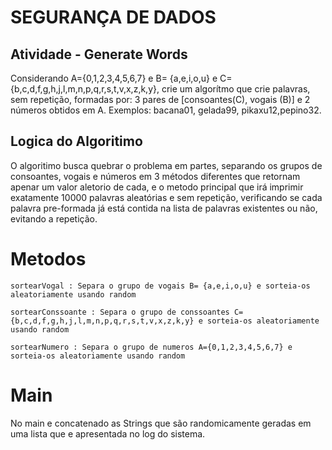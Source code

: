 # SEGURANÇA DE DADOS

## Atividade - Generate Words

Considerando A={0,1,2,3,4,5,6,7} e B= {a,e,i,o,u} e C={b,c,d,f,g,h,j,l,m,n,p,q,r,s,t,v,x,z,k,y}, crie um algorítmo que crie palavras, sem repetição, formadas por: 3 pares de [consoantes(C), vogais (B)] e 2 números obtidos em A. Exemplos: bacana01, gelada99, pikaxu12,pepino32.

## Logica do Algoritimo

O algoritimo busca quebrar o problema em partes, separando os grupos de consoantes, vogais e números em 3 métodos diferentes que retornam apenar um valor aletorio de cada, e o metodo principal que irá imprimir exatamente 10000 palavras aleatórias e sem repetição, verificando se cada palavra pre-formada já está contida na lista de palavras existentes ou não, evitando a repetição.

# Metodos

```
sortearVogal : Separa o grupo de vogais B= {a,e,i,o,u} e sorteia-os aleatoriamente usando random
```

```
sortearConssoante : Separa o grupo de conssoantes C={b,c,d,f,g,h,j,l,m,n,p,q,r,s,t,v,x,z,k,y} e sorteia-os aleatoriamente usando random
```

```
sortearNumero : Separa o grupo de numeros A={0,1,2,3,4,5,6,7} e sorteia-os aleatoriamente usando random
```
# Main

No main e concatenado as Strings que são randomicamente geradas em uma lista que e apresentada no log do sistema.
